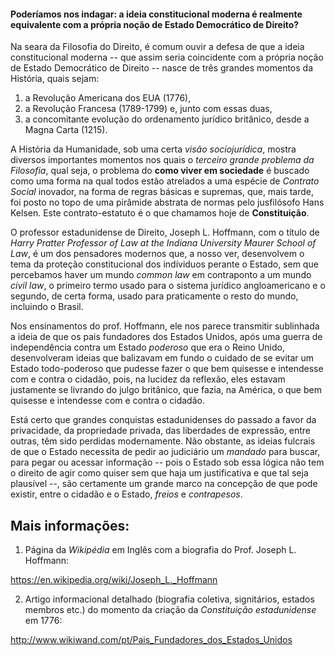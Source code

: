 
#### Poderíamos nos indagar: a ideia constitucional moderna é realmente equivalente com a própria noção de Estado Democrático de Direito?

Na seara da Filosofia do Direito, é comum ouvir a defesa de que a ideia constitucional moderna -- que assim seria coincidente com a própria noção de Estado Democrático de Direito -- nasce de três grandes momentos da História, quais sejam: 

1. a Revolução Americana dos EUA (1776),
2. a Revolução Francesa (1789-1799) e, junto com essas duas, 
3. a concomitante evolução do ordenamento jurídico britânico, desde a Magna Carta (1215).

A História da Humanidade, sob uma certa _visão sociojurídica_, mostra diversos importantes momentos nos quais o *terceiro grande problema da Filosofia*, qual seja, o problema do __como viver em sociedade__ é buscado como uma forma na qual todos estão atrelados a uma espécie de *Contrato Social* inovador, na forma de regras básicas e supremas, que, mais tarde, foi posto no topo de uma pirâmide abstrata de normas pelo jusfilósofo Hans Kelsen. Este contrato-estatuto é o que chamamos hoje de **Constituição**.

O professor estadunidense de Direito, Joseph L. Hoffmann, com o título de _Harry Pratter Professor of Law at the Indiana
University Maurer School of Law_, é um dos pensadores modernos que, a nosso ver, desenvolvem o tema da proteção constitucional dos indíviduos perante o Estado, sem que percebamos haver um mundo _common law_ em contraponto a um mundo _civil law_, o primeiro termo usado para o sistema jurídico angloamericano e o segundo, de certa forma, usado para praticamente o resto do mundo, incluindo o Brasil.

Nos ensinamentos do prof. Hoffmann, ele nos parece transmitir sublinhada a ideia de que os pais fundadores dos Estados Unidos, após uma guerra de independência contra um Estado _poderoso_ que era o Reino Unido, desenvolveram ideias que balizavam em fundo o cuidado de se evitar um Estado todo-poderoso que pudesse fazer o que bem quisesse e intendesse com e contra o cidadão, pois, na lucidez da reflexão, eles estavam justamente se livrando do julgo britânico, que fazia, na América, o que bem quisesse e intendesse com e contra o cidadão.

Está certo que grandes conquistas estadunidenses do passado a favor da privacidade, da propriedade privada, das liberdades de expressão, entre outras, têm sido perdidas modernamente. Não obstante, as ideias fulcrais de que o Estado necessita de pedir ao judiciário um _mandado_ para buscar, para pegar ou acessar informação -- pois o Estado sob essa lógica não tem o direito de agir como quiser sem que haja um justificativa e que tal seja plausível --, são certamente um grande marco na concepção de que pode existir, entre o cidadão e o Estado, *freios* e *contrapesos*.


Mais informações:
-----------------

1) Página da _Wikipédia_ em Inglês com a biografia do Prof. Joseph L. Hoffmann:

https://en.wikipedia.org/wiki/Joseph_L._Hoffmann

2) Artigo informacional detalhado (biografia coletiva, signitários, estados membros etc.) do momento da criação da _Constituição estadunidense_ em 1776:

http://www.wikiwand.com/pt/Pais_Fundadores_dos_Estados_Unidos

